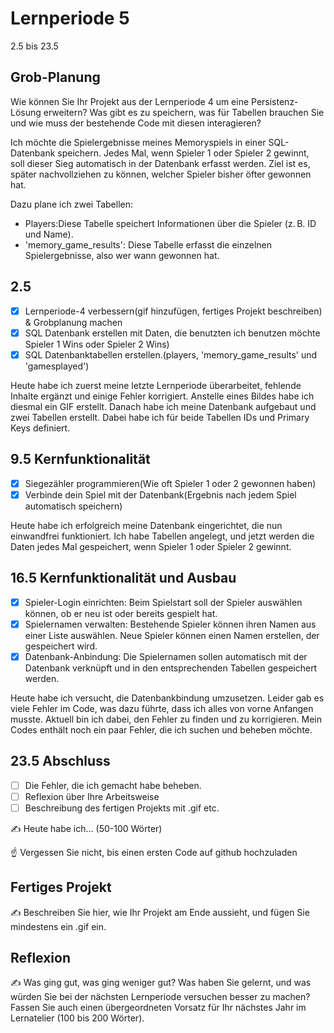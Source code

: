 # Lernperiode 5

2.5 bis 23.5

## Grob-Planung

Wie können Sie Ihr Projekt aus der Lernperiode 4 um eine Persistenz-Lösung erweitern? Was gibt es zu speichern, was für Tabellen brauchen Sie und wie muss der bestehende Code mit diesen interagieren?

Ich möchte die Spielergebnisse meines Memoryspiels in einer SQL-Datenbank speichern. Jedes Mal, wenn Spieler 1 oder Spieler 2 gewinnt, soll dieser Sieg automatisch in der Datenbank erfasst werden. Ziel ist es, später nachvollziehen zu können, welcher Spieler bisher öfter gewonnen hat.

Dazu plane ich zwei Tabellen:
- Players:Diese Tabelle speichert Informationen über die Spieler (z. B. ID und Name).
- 'memory_game_results': Diese Tabelle erfasst die einzelnen Spielergebnisse, also wer wann gewonnen hat.


## 2.5

- [x] Lernperiode-4 verbessern(gif hinzufügen, fertiges Projekt beschreiben) & Grobplanung machen
- [x] SQL Datenbank erstellen mit Daten, die benutzten ich benutzen möchte Spieler 1 Wins oder Spieler 2 Wins)
- [x] SQL Datenbanktabellen erstellen.(players, 'memory_game_results' und 'gamesplayed')

Heute habe ich zuerst meine letzte Lernperiode überarbeitet, fehlende Inhalte ergänzt und einige Fehler korrigiert. Anstelle eines Bildes habe ich diesmal ein GIF erstellt.
Danach habe ich meine Datenbank aufgebaut und zwei Tabellen erstellt. Dabei habe ich für beide Tabellen IDs und Primary Keys definiert.


## 9.5 Kernfunktionalität

- [x] Siegezähler programmieren(Wie oft Spieler 1 oder 2 gewonnen haben)
- [x] Verbinde dein Spiel mit der Datenbank(Ergebnis nach jedem Spiel automatisch speichern)
      
Heute habe ich erfolgreich meine Datenbank eingerichtet, die nun einwandfrei funktioniert. Ich habe Tabellen angelegt,
und jetzt werden die Daten jedes Mal gespeichert, wenn Spieler 1 oder Spieler 2 gewinnt.


## 16.5 Kernfunktionalität und Ausbau

- [x] Spieler-Login einrichten: Beim Spielstart soll der Spieler auswählen können, ob er neu ist oder bereits gespielt hat.
- [x] Spielernamen verwalten: Bestehende Spieler können ihren Namen aus einer Liste auswählen. Neue Spieler können einen Namen erstellen, der gespeichert wird.
- [x] Datenbank-Anbindung: Die Spielernamen sollen automatisch mit der Datenbank verknüpft und in den entsprechenden Tabellen gespeichert werden.

Heute habe ich versucht, die Datenbankbindung umzusetzen. Leider gab es viele Fehler im Code, was dazu führte, dass ich alles von vorne Anfangen musste.
Aktuell bin ich dabei, den Fehler zu finden und zu korrigieren. Mein Codes enthält noch ein paar Fehler, die ich suchen und beheben möchte.


## 23.5 Abschluss

- [ ] Die Fehler, die ich gemacht habe beheben.
- [ ] Reflexion über Ihre Arbeitsweise
- [ ] Beschreibung des fertigen Projekts mit .gif etc.

✍️ Heute habe ich... (50-100 Wörter)

☝️ Vergessen Sie nicht, bis einen ersten Code auf github hochzuladen

## Fertiges Projekt

✍️ Beschreiben Sie hier, wie Ihr Projekt am Ende aussieht, und fügen Sie mindestens ein .gif ein.

## Reflexion

✍️ Was ging gut, was ging weniger gut? Was haben Sie gelernt, und was würden Sie bei der nächsten Lernperiode versuchen besser zu machen? Fassen Sie auch einen übergeordneten Vorsatz für Ihr nächstes Jahr im Lernatelier (100 bis 200 Wörter).
